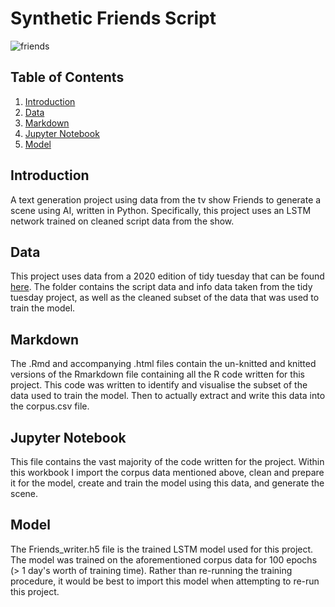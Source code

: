 # Synthetic Friends Script

![friends](https://user-images.githubusercontent.com/67926222/183304905-dd9c965b-3929-4924-94eb-4a458b5fe94b.jpg)


## Table of Contents
1. [Introduction](#introduction)
2. [Data](#data)
3. [Markdown](#markdown)
4. [Jupyter Notebook](#notebook)
4. [Model](#model)


## Introduction

A text generation project using data from the tv show Friends to generate a scene using AI, written in Python. Specifically, this project uses an LSTM network trained on cleaned script data from the show.

## Data

This project uses data from a 2020 edition of tidy tuesday that can be found <a href="https://github.com/rfordatascience/tidytuesday/tree/master/data/2020/2020-09-08">here</a>. The folder contains the script data and info data taken from the tidy tuesday project, as well as the cleaned subset of the data that was used to train the model.

## Markdown

The .Rmd and accompanying .html files contain the un-knitted and knitted versions of the Rmarkdown file containing all the R code written for this project. This code was written to identify and visualise the subset of the data used to train the model. Then to actually extract and write this data into the corpus.csv file.

## Jupyter Notebook

This file contains the vast majority of the code written for the project. Within this workbook I import the corpus data mentioned above, clean and prepare it for the model, create and train the model using this data, and generate the scene. 

## Model

The Friends_writer.h5 file is the trained LSTM model used for this project. The model was trained on the aforementioned corpus data for 100 epochs (> 1 day's worth of training time). Rather than re-running the training procedure, it would be best to import this model when attempting to re-run this project.


